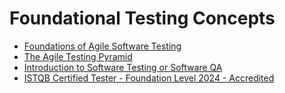 # Foundational Testing Concepts

- [Foundations of Agile Software Testing](https://www.udemy.com/course/foundations-of-agile-software-testing-j/)
- [The Agile Testing Pyramid](https://www.agilecoachjournal.com/2014-01-28/the-agile-testing-pyramid#:~:text=The%20Agile%20Testing%20Pyramid%20is,and%20testing%20for%20iterative%20development.&text=The%20great%20majority%20of%20testing,middle%20tier%20to%20test%20services.)
- [Introduction to Software Testing or Software QA](https://www.udemy.com/course/introduction-to-software-testing-or-software-qa/)
- [ISTQB Certified Tester - Foundation Level 2024 - Accredited](https://www.udemy.com/course/accredited-istqb-certified-tester-foundation-level-course/)